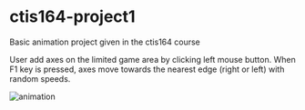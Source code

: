 # ctis164-project1
Basic animation project given in the ctis164 course

User add axes on the limited game area by clicking left mouse button. When F1 key is pressed, axes move towards the nearest edge (right or left) with random speeds.

![animation](https://user-images.githubusercontent.com/102901204/212493992-251cf1b3-fd14-4a61-854a-5aab5ad462fa.gif)
